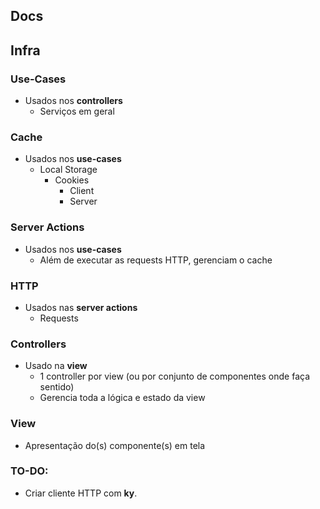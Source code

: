## Docs

## Infra

### Use-Cases

- Usados nos **controllers**
  - Serviços em geral

### Cache

- Usados nos **use-cases**
  - Local Storage
    - Cookies
      - Client
      - Server

### Server Actions

- Usados nos **use-cases**
  - Além de executar as requests HTTP, gerenciam o cache

### HTTP

- Usados nas **server actions**
  - Requests

### Controllers

- Usado na **view**
  - 1 controller por view (ou por conjunto de componentes onde faça sentido)
  - Gerencia toda a lógica e estado da view

### View

- Apresentação do(s) componente(s) em tela

### TO-DO:

- Criar cliente HTTP com **ky**.
